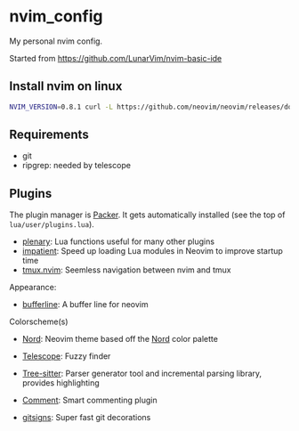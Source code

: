 # nvim_config

My personal nvim config.

Started from https://github.com/LunarVim/nvim-basic-ide

## Install nvim on linux

```bash
NVIM_VERSION=0.8.1 curl -L https://github.com/neovim/neovim/releases/download/v${NVIM_VERSION}/nvim-linux64.deb -o nvim-linux64.deb && apt install ./nvim-linux64.deb
```

## Requirements

* git
* ripgrep: needed by telescope

## Plugins

The plugin manager is [Packer](https://github.com/wbthomason/packer.nvim). It gets automatically installed (see the top of `lua/user/plugins.lua`).

* [plenary](https://github.com/nvim-lua/plenary.nvim): Lua functions useful for many other plugins
* [impatient](https://github.com/lewis6991/impatient.nvim): Speed up loading Lua modules in Neovim to improve startup time
* [tmux.nvim](https://github.com/aserowy/tmux.nvim): Seemless navigation between nvim and tmux

Appearance:
* [bufferline](https://github.com/akinsho/bufferline.nvim): A buffer line for neovim

Colorscheme(s)
* [Nord](ihttps://github.com/shaunsingh/nord.nvim): Neovim theme based off the [Nord](https://www.nordtheme.com) color palette

* [Telescope](https://github.com/nvim-telescope/telescope.nvim): Fuzzy finder
* [Tree-sitter](https://github.com/nvim-treesitter/nvim-treesitter): Parser generator tool and incremental parsing library, provides highlighting
* [Comment](https://github.com/numToStr/Comment.nvim): Smart commenting plugin
* [gitsigns](https://github.com/lewis6991/gitsigns.nvim): Super fast git decorations
